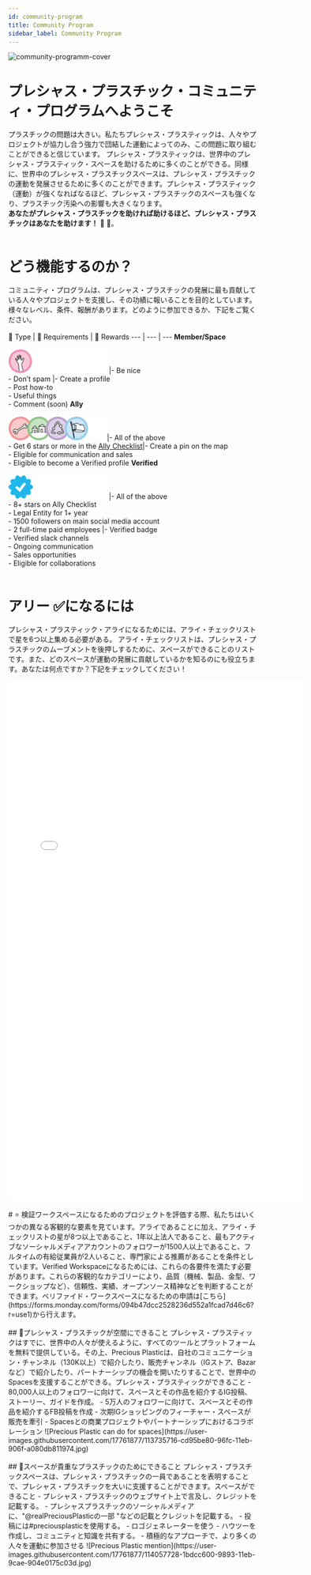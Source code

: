 ```yaml
--- 
id: community-program 
title: Community Program 
sidebar_label: Community Program 
--- 
```

![community-programm-cover](https://user-images.githubusercontent.com/17761877/113297730-4959ca80-92fb-11eb-802d-6a02f61ff471.jpg) 
# プレシャス・プラスチック・コミュニティ・プログラムへようこそ 
プラスチックの問題は大きい。私たちプレシャス・プラスティックは、人々やプロジェクトが協力し合う強力で団結した運動によってのみ、この問題に取り組むことができると信じています。 
プレシャス・プラスティックは、世界中のプレシャス・プラスティック・スペースを助けるために多くのことができる。同様に、世界中のプレシャス・プラスチックスペースは、プレシャス・プラスチックの運動を発展させるために多くのことができます。プレシャス・プラスティック（運動）が強くなればなるほど、プレシャス・プラスチックのスペースも強くなり、プラスチック汚染への影響も大きくなります。 
<br> 
<b>あなたがプレシャス・プラスチックを助ければ助けるほど、プレシャス・プラスチックはあなたを助けます！</b> 🤜 🤛。 
<br> 
<br> 
# どう機能するのか？ 
コミュニティ・プログラムは、プレシャス・プラスチックの発展に最も貢献している人々やプロジェクトを支援し、その功績に報いることを目的としています。様々なレベル、条件、報酬があります。どのように参加できるか、下記をご覧ください。 
<br> 
<br> 
🚩 Type | 🤝 Requirements | 💫 Rewards 
--- | --- | --- 
<b>Member/Space</b> <br> <br> <img style="margin-left: 0;" src="../assets/build/community-program-member.png" width="200px"/> |- Be nice <br> - Don’t spam |- Create a profile<br>- Post how-to<br>- Useful things<br>- Comment (soon) 
<b>Ally</b> <br> <br> <img style="margin-left: 0;" src="../assets/build/all-spaces-with-no-member.png" width="200px"/>|- All of the above<br>- Get 6 stars or more in the [Ally Checklist](#ally-checklist-)|- Create a pin on the map<br>- Eligible for communication and sales<br>- Eligible to become a Verified profile 
<b>Verified</b> <br> <br> <img style="margin-left: 0;" src="../assets/build/community-program-verified.png" width="200px"/> |- All of the above<br>- 8+ stars on Ally Checklist<br>- Legal Entity for 1+ year<br>- 1500 followers on main social media account<br>- 2 full-time paid employees  |- Verified badge<br>- Verified slack channels<br>- Ongoing communication<br> - Sales opportunities<br>- Eligible for collaborations 
<br> 
<br> 
# アリー ✅になるには 
プレシャス・プラスティック・アライになるためには、アライ・チェックリストで星を6つ以上集める必要がある。 
アライ・チェックリストは、プレシャス・プラスチックのムーブメントを後押しするために、スペースができることのリストです。また、どのスペースが運動の発展に貢献しているかを知るのにも役立ちます。あなたは何点ですか？下記をチェックしてください！ 
<iframe width="600px" height="1050px" src="//jsfiddle.net/PreciousPlastic/xubr3gLz/11/embedded/result/" allowfullscreen="allowfullscreen" allowpaymentrequest frameborder="0"></iframe> 
<br> 
<br> 
# ⭐️ 
検証ワークスペースになるためのプロジェクトを評価する際、私たちはいくつかの異なる客観的な要素を見ています。アライであることに加え、アライ・チェックリストの星が8つ以上であること、1年以上法人であること、最もアクティブなソーシャルメディアアカウントのフォロワーが1500人以上であること、フルタイムの有給従業員が2人いること、専門家による推薦があることを条件としています。Verified Workspaceになるためには、これらの各要件を満たす必要があります。これらの客観的なカテゴリーにより、品質（機械、製品、金型、ワークショップなど）、信頼性、実績、オープンソース精神などを判断することができます。ベリファイド・ワークスペースになるための申請は[こちら](https://forms.monday.com/forms/094b47dcc2528236d552a1fcad7d46c6?r=use1)から行えます。 
<br> 
<br> 
## 💎プレシャス・プラスチックが空間にできること 
プレシャス・プラスティックはすでに、世界中の人々が使えるように、すべてのツールとプラットフォームを無料で提供している。その上、Precious Plasticは、自社のコミュニケーション・チャンネル（130K以上）で紹介したり、販売チャンネル（IGストア、Bazarなど）で紹介したり、パートナーシップの機会を開いたりすることで、世界中のSpacesを支援することができる。プレシャス・プラスティックができること 
- 80,000人以上のフォロワーに向けて、スペースとその作品を紹介するIG投稿、ストーリー、ガイドを作成。 
- 5万人のフォロワーに向けて、スペースとその作品を紹介するFB投稿を作成 
- 次期IGショッピングのフィーチャー・スペースが販売を牽引 
- Spacesとの商業プロジェクトやパートナーシップにおけるコラボレーション 
![Precious Plastic can do for spaces](https://user-images.githubusercontent.com/17761877/113735716-cd95be80-96fc-11eb-906f-a080db811974.jpg) 
<br> 
<br> 
## 🎁スペースが貴重なプラスチックのためにできること 
プレシャス・プラスチックスペースは、プレシャス・プラスチックの一員であることを表明することで、プレシャス・プラスチックを大いに支援することができます。スペースができること 
- プレシャス・プラスチックのウェブサイト上で言及し、クレジットを記載する。 
- プレシャスプラスチックのソーシャルメディアに、"@realPreciousPlasticの一部 "などの記載とクレジットを記載する。 
- 投稿には#preciousplasticを使用する。 
- ロゴジェネレーターを使う 
- ハウツーを作成し、コミュニティと知識を共有する。 
- 積極的なアプローチで、より多くの人々を運動に参加させる 
![Precious Plastic mention](https://user-images.githubusercontent.com/17761877/114057728-1bdcc600-9893-11eb-9cae-904e0175c03d.jpg) 
<br> 
<br> 
<br> 
